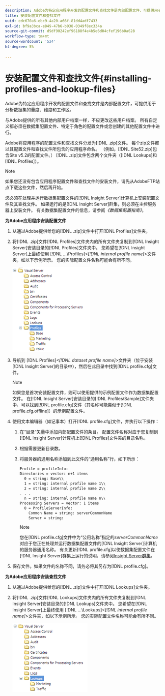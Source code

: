 ```yaml
---
description: Adobe为特定应用程序开发的配置文件和查找文件是内部配置文件，可提供用于分析数据集的量度、维度和工作区。
title: 安装配置文件和查找文件
uuid: edc670a6-ebc9-4a20-a66f-81dd4adf7433
exl-id: bf9a3bca-e849-47b6-b038-0349f8ec334a
source-git-commit: d9df90242ef96188f4e4b5e6d04cfef196b0a628
workflow-type: tm+mt
source-wordcount: '524'
ht-degree: 5%

---
```


# 安装配置文件和查找文件{#installing-profiles-and-lookup-files}

Adobe为特定应用程序开发的配置文件和查找文件是内部配置文件，可提供用于分析数据集的量度、维度和工作区。

与Adobe提供的所有其他内部用户档案一样，不应更改这些用户档案。 所有自定义都必须在数据集配置文件、特定于角色的配置文件或您创建的其他配置文件中进行。

Adobe将应用程序的配置文件和查找文件分发为[!DNL .zip]文件。 每个zip文件都以其配置文件和查找文件所包含的应用程序命名。 （例如，[!DNL Site52.zip]包含Site v5.2的配置文件。） [!DNL .zip]文件包含两个文件夹（[!DNL Lookups]和[!DNL Profiles]）。

>[!NOTE]
>
>如果您还没有包含应用程序配置文件和查找文件的安装文件，请先从AdobeFTP站点下载这些文件，然后再开始。

您必须在处理并运行数据集配置文件的[!DNL Insight Server]计算机上安装配置文件及其查找文件。 如果运行的是[!DNL Insight Server]群集，则必须在主控服务器上安装文件。 有关数据集配置文件的信息，请参阅&#x200B;*《数据集配置指南》*。

**为Adobe应用程序安装配置文件**

1. 从通过Adobe提供给您的[!DNL .zip]文件中打开[!DNL Profiles]文件夹。

1. 将[!DNL .zip]文件[!DNL Profiles]文件夹内的所有文件夹复制到[!DNL Insight Server]安装目录的[!DNL Profiles]文件夹中。 您希望在[!DNL Insight Server]上最终使用&#x200B; [!DNL ...\Profiles\]*&lt;[!DNL internal profile name]>*&#x200B;文件夹，如以下示例所示。 您的实际配置文件名称可能会有所不同。

   ![](assets/win_installprofiles.png)

1. 导航到&#x200B; [!DNL Profiles\]*&lt;[!DNL dataset profile name]>*&#x200B;文件夹（位于安装[!DNL Insight Server]的目录中），然后在此目录中找到[!DNL profile.cfg]文件。

   >[!NOTE]
   >
   >如果您是首次安装配置文件，则可以使用提供的示例配置文件作为数据集配置文件。 在[!DNL Insight Server]安装目录的[!DNL Profiles\Sample]文件夹中，可以找到[!DNL profile.cfg]文件（其名称可能类似于[!DNL profile.cfg.offline]）的示例配置文件。

1. 使用文本编辑器（如记事本）打开[!DNL profile.cfg]文件，并执行以下操作：

   1. 在“目录”矢量中添加内部配置文件的条目。 配置文件名称对应于您复制到[!DNL Insight Server]计算机上[!DNL Profiles]文件夹的目录名称。

   1. 根据需要更新目录数。
   1. 将服务器的通用名称添加到此文件的“通用名称”行，如下所示：

      ```
      Profile = profileInfo: 
      Directories = vector: n+1 items
        0 = string: Base\\
        1 = string: internal profile name 1\\
        2 = string: internal profile name 2\\
      . . .
        n = string: internal profile name n\\
      Processing Servers = vector: 1 items
        0 = ProfileServerInfo: 
          Common Name = string: serverCommonName
          Server = string: 
      ```

      >[!NOTE]
      >
      >您在[!DNL profile.cfg]文件中为“公用名称”指定的&#x200B;*serverCommonName*&#x200B;对应于您正在处理并运行数据集配置文件的[!DNL Insight Server]计算机的服务器通用名称。 有关更新[!DNL profile.cfg]以使数据集配置文件在[!DNL Insight Server]群集上运行的说明，请参阅[Insight Server群集](../../../../home/c-inst-svr/c-install-ins-svr/c-ins-svr-clstrs/c-abt-ins-svr-clsters.md)。

1. 保存文件。如果文件的名称不同，请务必将其另存为[!DNL profile.cfg]。

**为Adobe应用程序安装查找文件**

1. 从通过Adobe提供给您的[!DNL .zip]文件中打开[!DNL Lookups]文件夹。

1. 将[!DNL .zip]文件[!DNL Lookups]文件夹内的所有文件夹复制到[!DNL Insight Server]安装目录的[!DNL Lookups]文件夹中。 您希望在[!DNL Insight Server]上最终使用&#x200B; [!DNL ...\Lookups\]*&lt;[!DNL internal profile name]>*&#x200B;文件夹，如以下示例所示。 您的实际配置文件名称可能会有所不同。

   ![](assets/win_installLookups.png)
